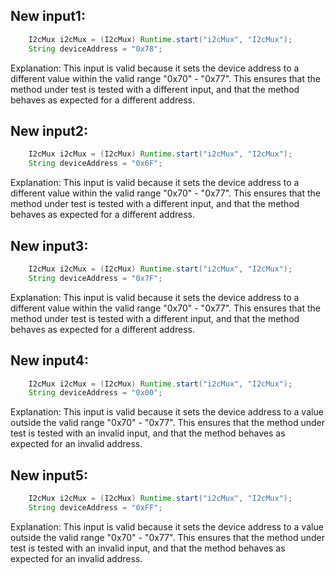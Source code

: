 ## New input1:
```java
    I2cMux i2cMux = (I2cMux) Runtime.start("i2cMux", "I2cMux");
    String deviceAddress = "0x78";
```
Explanation: This input is valid because it sets the device address to a different value within the valid range "0x70" - "0x77". This ensures that the method under test is tested with a different input, and that the method behaves as expected for a different address.

## New input2:
```java
    I2cMux i2cMux = (I2cMux) Runtime.start("i2cMux", "I2cMux");
    String deviceAddress = "0x6F";
```
Explanation: This input is valid because it sets the device address to a different value within the valid range "0x70" - "0x77". This ensures that the method under test is tested with a different input, and that the method behaves as expected for a different address.

## New input3:
```java
    I2cMux i2cMux = (I2cMux) Runtime.start("i2cMux", "I2cMux");
    String deviceAddress = "0x7F";
```
Explanation: This input is valid because it sets the device address to a different value within the valid range "0x70" - "0x77". This ensures that the method under test is tested with a different input, and that the method behaves as expected for a different address.

## New input4:
```java
    I2cMux i2cMux = (I2cMux) Runtime.start("i2cMux", "I2cMux");
    String deviceAddress = "0x00";
```
Explanation: This input is valid because it sets the device address to a value outside the valid range "0x70" - "0x77". This ensures that the method under test is tested with an invalid input, and that the method behaves as expected for an invalid address.

## New input5:
```java
    I2cMux i2cMux = (I2cMux) Runtime.start("i2cMux", "I2cMux");
    String deviceAddress = "0xFF";
```
Explanation: This input is valid because it sets the device address to a value outside the valid range "0x70" - "0x77". This ensures that the method under test is tested with an invalid input, and that the method behaves as expected for an invalid address.
